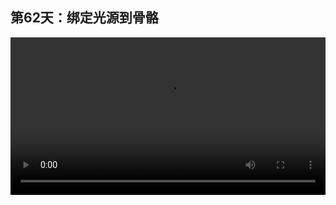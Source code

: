 ## 第62天：绑定光源到骨骼
 

<video width="100%" controls controlslist="nodownload nofullscreen noremoteplayback" disablePictureInPicture>
  <source src="https://api.keepwork.com/ts-storage/siteFiles/15316/raw#1598377520098session62.webm" type="video/webm">
  <source src="https://api.keepwork.com/ts-storage/siteFiles/15317/raw#1598377526437session62_small.mp4" type="video/mp4" />
   
  你的浏览器不支持播放
</video>


### 字幕

我们看，在右侧的代码方块中有这样一段代码。
首先是**while(true)**，也就是**永远重复执行do和end之间的代码**。
然后让人物向前走4米，在3秒内。
然后再旋转180度。
由于目前这个代码方块一直被拉杆激活着，所以这个人物就会来回地跑动。
同时我们看到这个人物的名称叫做player。
我们来看另外一个代码方块。
左侧的代码方块控制了一个光源物品。
假如我们直接执行，
光源物品是出现在电影方块上方的。
这里在**运动**项下，
选择**固定到父角色的骨骼上**。
第一个参数是角色的名字，我们替换为这个来回跑动的角色player。
第二个参数是骨骼的名称。
我们输入R_Hand。
也就是右手骨骼的名字。
点击运行。
此时我们看到，
这个代码方块的光源就跑到了player这个角色的右手上。
它会跟随他一直运动。
像这样。
细心的人会发现，场景中角色的右手实际是左手，这是由于不同的3D建模软件使用的坐标系不一样导致的。

### 动手练习
